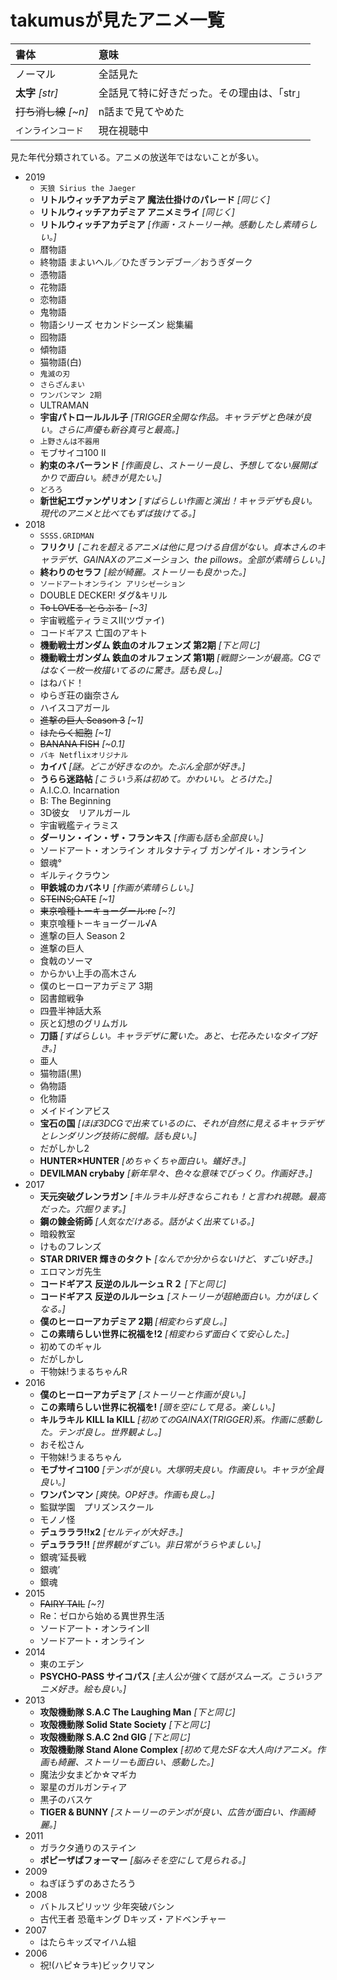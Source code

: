 # takumusが見たアニメ一覧

|書体|意味|
|:---|:---|
|ノーマル|全話見た|
|**太字** *[str]*|全話見て特に好きだった。その理由は、「str」|
|~~打ち消し線~~ *[~n]*|n話まで見てやめた|
|`インラインコード`|現在視聴中|

見た年代分類されている。アニメの放送年ではないことが多い。

- 2019
  - `天狼 Sirius the Jaeger`
  - **リトルウィッチアカデミア 魔法仕掛けのパレード** *[同じく]*
  - **リトルウィッチアカデミア アニメミライ** *[同じく]*
  - **リトルウィッチアカデミア** *[作画・ストーリー神。感動したし素晴らしい。]*
  - 暦物語
  - 終物語 まよいヘル／ひたぎランデブー／おうぎダーク
  - 憑物語
  - 花物語
  - 恋物語
  - 鬼物語
  - 物語シリーズ セカンドシーズン 総集編
  - 囮物語
  - 傾物語
  - 猫物語(白)
  - `鬼滅の刃`
  - `さらざんまい`
  - `ワンパンマン 2期`
  - ULTRAMAN
  - **宇宙パトロールルル子** *[TRIGGER全開な作品。キャラデザと色味が良い。さらに声優も新谷真弓と最高。]*
  - `上野さんは不器用`
  - モブサイコ100 II
  - **約束のネバーランド** *[作画良し、ストーリー良し、予想してない展開ばかりで面白い。続きが見たい。]*
  - `どろろ`
  - **新世紀エヴァンゲリオン** *[すばらしい作画と演出！キャラデザも良い。現代のアニメと比べてもずば抜けてる。]*
- 2018
  - `SSSS.GRIDMAN`
  - **フリクリ** *[これを超えるアニメは他に見つける自信がない。貞本さんのキャラデザ、GAINAXのアニメーション、the pillows。全部が素晴らしい。]*
  - **終わりのセラフ** *[絵が綺麗。ストーリーも良かった。]*
  - `ソードアートオンライン アリシゼーション`
  - DOUBLE DECKER! ダグ&キリル
  - ~~To LOVEる-とらぶる-~~ *[~3]*
  - 宇宙戦艦ティラミスⅡ(ツヴァイ)
  - コードギアス 亡国のアキト
  - **機動戦士ガンダム 鉄血のオルフェンズ 第2期** *[下と同じ]*
  - **機動戦士ガンダム 鉄血のオルフェンズ 第1期** *[戦闘シーンが最高。CGではなく一枚一枚描いてるのに驚き。話も良し。]*
  - はねバド！
  - ゆらぎ荘の幽奈さん
  - ハイスコアガール
  - ~~進撃の巨人 Season 3~~ *[~1]*
  - ~~はたらく細胞~~ *[~1]*
  - ~~BANANA FISH~~ *[~0.1]*
  - `バキ Netflixオリジナル`
  - **カイバ** *[謎。どこが好きなのか。たぶん全部が好き。]*
  - **うらら迷路帖** *[こういう系は初めて。かわいい。とろけた。]*
  - A.I.C.O. Incarnation
  - B: The Beginning
  - 3D彼女　リアルガール
  - 宇宙戦艦ティラミス
  - **ダーリン・イン・ザ・フランキス** *[作画も話も全部良い。]*
  - ソードアート・オンライン オルタナティブ ガンゲイル・オンライン
  - 銀魂°
  - ギルティクラウン
  - **甲鉄城のカバネリ** *[作画が素晴らしい。]*
  - ~~STEINS;GATE~~ *[~1]*
  - ~~東京喰種トーキョーグール:re~~ *[~?]*
  - 東京喰種トーキョーグール√A
  - 進撃の巨人 Season 2
  - 進撃の巨人
  - 食戟のソーマ
  - からかい上手の高木さん
  - 僕のヒーローアカデミア 3期
  - 図書館戦争
  - 四畳半神話大系
  - 灰と幻想のグリムガル
  - **刀語** *[すばらしい。キャラデザに驚いた。あと、七花みたいなタイプ好き。]*
  - 亜人
  - 猫物語(黒)
  - 偽物語
  - 化物語  
  - メイドインアビス
  - **宝石の国** *[ほぼ3DCGで出来ているのに、それが自然に見えるキャラデザとレンダリング技術に脱帽。話も良い。]*
  - だがしかし2
  - **HUNTER×HUNTER** *[めちゃくちゃ面白い。蟻好き。]*
  - **DEVILMAN crybaby** *[新年早々、色々な意味でびっくり。作画好き。]*
- 2017
  - **天元突破グレンラガン** *[キルラキル好きならこれも！と言われ視聴。最高だった。穴掘ります。]*
  - **鋼の錬金術師** *[人気なだけある。話がよく出来ている。]*
  - 暗殺教室
  - けものフレンズ
  - **STAR DRIVER 輝きのタクト** *[なんでか分からないけど、すごい好き。]*
  - エロマンガ先生
  - **コードギアス 反逆のルルーシュＲ２** *[下と同じ]*
  - **コードギアス 反逆のルルーシュ** *[ストーリーが超絶面白い。力がほしくなる。]*
  - **僕のヒーローアカデミア 2期** *[相変わらず良し。]*
  - **この素晴らしい世界に祝福を!2** *[相変わらず面白くて安心した。]*
  - 初めてのギャル
  - だがしかし
  - 干物妹!うまるちゃんR
- 2016
  - **僕のヒーローアカデミア** *[ストーリーと作画が良い。]*
  - **この素晴らしい世界に祝福を!** *[頭を空にして見る。楽しい。]*
  - **キルラキル KILL la KILL** *[初めてのGAINAX(TRIGGER)系。作画に感動した。テンポ良し。世界観よし。]*
  - おそ松さん
  - 干物妹!うまるちゃん
  - **モブサイコ100** *[テンポが良い。大塚明夫良い。作画良い。キャラが全員良い。]*
  - **ワンパンマン** *[爽快。OP好き。作画も良し。]*
  - 監獄学園　プリズンスクール
  - モノノ怪
  - **デュラララ!!x2** *[セルティが大好き。]*
  - **デュラララ!!** *[世界観がすごい。非日常がうらやましい。]*
  - 銀魂’延長戦
  - 銀魂’
  - 銀魂
- 2015
  - ~~FAIRY TAIL~~ *[~?]*
  - Re：ゼロから始める異世界生活
  - ソードアート・オンラインII
  - ソードアート・オンライン
- 2014
  - 東のエデン
  - **PSYCHO-PASS サイコパス** *[主人公が強くて話がスムーズ。こういうアニメ好き。絵も良い。]*
- 2013
  - **攻殻機動隊 S.A.C The Laughing Man** *[下と同じ]*
  - **攻殻機動隊 Solid State Society** *[下と同じ]*
  - **攻殻機動隊 S.A.C 2nd GIG** *[下と同じ]*
  - **攻殻機動隊 Stand Alone Complex** *[初めて見たSFな大人向けアニメ。作画も綺麗、ストーリーも面白い、感動した。]*
  - 魔法少女まどか☆マギカ
  - 翠星のガルガンティア
  - 黒子のバスケ
  - **TIGER & BUNNY** *[ストーリーのテンポが良い、広告が面白い、作画綺麗。]*
- 2011
  - ガラクタ通りのステイン
  - **ポピーザぱフォーマー** *[脳みそを空にして見られる。]*
- 2009
  - ねぎぼうずのあさたろう
- 2008
  - バトルスピリッツ 少年突破バシン
  - 古代王者 恐竜キング Dキッズ・アドベンチャー
- 2007
  - はたらキッズマイハム組
- 2006
  - 祝!(ハピ☆ラキ)ビックリマン
